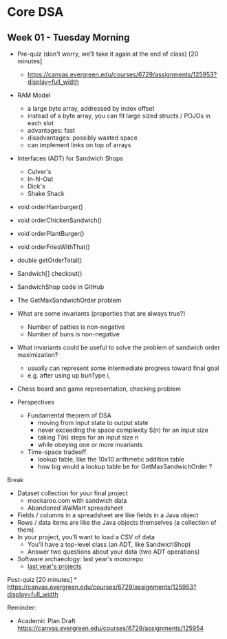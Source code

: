# Core DSA
## Week 01 - Tuesday Morning

* Pre-quiz (don't worry, we'll take it again at the end of class) [20 minutes]
	* https://canvas.evergreen.edu/courses/6729/assignments/125953?display=full_width
* RAM Model
	* a large byte array, addressed by index offset
	* instead of a byte array, you can fit large sized structs / POJOs in each slot
	* advantages: fast
	* disadvantages: possibly wasted space
	* can implement links on top of arrays

* Interfaces (ADT) for Sandwich Shops
	* Culver's
	* In-N-Out
	* Dick's
	* Shake Shack
* void orderHamburger()
* void orderChickenSandwich()
* void orderPlantBurger()
* void orderFriesWithThat()
* double getOrderTotal()
* Sandwich[] checkout()

* SandwichShop code in GitHub
* The GetMaxSandwichOrder problem
* What are some invariants (properties that are always true?)
	* Number of patties is non-negative
	* Number of buns is non-negative
* What invariants could be useful to solve the problem of sandwich order maximization?
	* usually can represent some intermediate progress toward final goal
	* e.g. after using up bunType i, 

* Chess board and game representation, checking problem

* Perspectives
  * Fundamental theorem of DSA
	  * moving from input state to output state
	  * never exceeding the space complexity S(n) for an input size
	  * taking T(n) steps for an input size n
	  * while obeying one or more invariants
  * Time-space tradeoff
	  * lookup table, like the 10x10 arithmetic addition table
	  * how big would a lookup table be for GetMaxSandwichOrder ?


Break

* Dataset collection for your final project
	* mockaroo.com with sandwich data
	* Abandoned WalMart spreadsheet
* Fields / columns in a spreadsheet are like fields in a Java object
* Rows / data items are like the Java objects themselves (a collection of them)
* In your project, you'll want to load a CSV of data
	* You'll have a top-level class (an ADT, like SandwichShop)
	* Answer two questions about your data (two ADT operations)
* Software archaeology: last year's monorepo
  * [last year's projects](https://github.com/TheEvergreenStateCollege/upper-division-cs-23-24/tree/main/dsa-23au/java-dsa)

Post-quiz [20 minutes]
	* https://canvas.evergreen.edu/courses/6729/assignments/125953?display=full_width

Reminder:
* Academic Plan Draft
https://canvas.evergreen.edu/courses/6729/assignments/125954